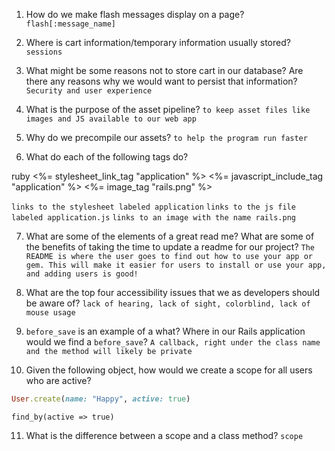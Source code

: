 1. How do we make flash messages display on a page?
`flash[:message_name]`

2. Where is cart information/temporary information usually stored?
`sessions`

3. What might be some reasons not to store cart in our database? Are there any reasons why we would want to persist that information?
`Security and user experience`

4. What is the purpose of the asset pipeline?
`to keep asset files like images and JS available to our web app`

5. Why do we precompile our assets?
`to help the program run faster`

6. What do each of the following tags do?

ruby
<%= stylesheet_link_tag "application" %>
<%= javascript_include_tag "application" %>
<%= image_tag "rails.png" %>

`links to the stylesheet labeled application`
`links to the js file labeled application.js`
`links to an image with the name rails.png`

7. What are some of the elements of a great read me? What are some of the benefits of taking the time to update a readme for our project?
`The README is where the user goes to find out how to use your app or gem. This will make it easier for users to install or use your app, and adding users is good!`

8. What are the top four accessibility issues that we as developers should be aware of?
`lack of hearing, lack of sight, colorblind, lack of mouse usage`

9. `before_save` is an example of a what? Where in our Rails application would we find a `before_save`?
`A callback, right under the class name and the method will likely be private`

10. Given the following object, how would we create a scope for all users who are active?

```ruby
User.create(name: "Happy", active: true)
```
`find_by(active => true)`

11. What is the difference between a scope and a class method?
`scope `
